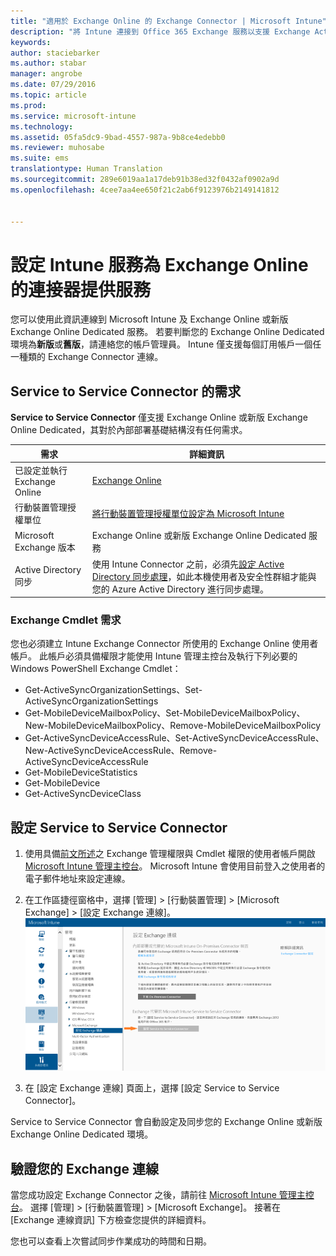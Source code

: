 ```yaml
---
title: "適用於 Exchange Online 的 Exchange Connector | Microsoft Intune"
description: "將 Intune 連接到 Office 365 Exchange 服務以支援 Exchange ActiveSync 行動裝置管理 (MDM)。"
keywords: 
author: staciebarker
ms.author: stabar
manager: angrobe
ms.date: 07/29/2016
ms.topic: article
ms.prod: 
ms.service: microsoft-intune
ms.technology: 
ms.assetid: 05fa5dc9-9bad-4557-987a-9b8ce4edebb0
ms.reviewer: muhosabe
ms.suite: ems
translationtype: Human Translation
ms.sourcegitcommit: 289e6019aa1a17deb91b38ed32f0432af0902a9d
ms.openlocfilehash: 4cee7aa4ee650f21c2ab6f9123976b2149141812


---
```


# <a name="configure-the-intune-service-to-service-connector-for-exchange-online"></a>設定 Intune 服務為 Exchange Online 的連接器提供服務

您可以使用此資訊連線到 Microsoft Intune 及 Exchange Online 或新版 Exchange Online Dedicated 服務。 若要判斷您的 Exchange Online Dedicated 環境為**新版**或**舊版**，請連絡您的帳戶管理員。 Intune 僅支援每個訂用帳戶一個任一種類的 Exchange Connector 連線。

## <a name="service-to-service-connector-requirements"></a>Service to Service Connector 的需求
**Service to Service Connector** 僅支援 Exchange Online 或新版 Exchange Online Dedicated，其對於內部部署基礎結構沒有任何需求。

|需求|詳細資訊|
|---------------|--------------------|
|已設定並執行 Exchange Online|[Exchange Online](https://technet.microsoft.com/library/jj200580.aspx) |
|行動裝置管理授權單位| [將行動裝置管理授權單位設定為 Microsoft Intune](prerequisites-for-enrollment.md#set-mobile-device-management-authority)|
|Microsoft Exchange 版本|Exchange Online 或新版 Exchange Online Dedicated 服務|
|Active Directory 同步|使用 Intune Connector 之前，必須先[設定 Active Directory 同步處理](/intune/get-started/start-with-a-paid-subscription-to-microsoft-intune-step-3)，如此本機使用者及安全性群組才能與您的 Azure Active Directory 進行同步處理。|

### <a name="exchange-cmdlet-requirements"></a>Exchange Cmdlet 需求

您也必須建立 Intune Exchange Connector 所使用的 Exchange Online 使用者帳戶。 此帳戶必須具備權限才能使用 Intune 管理主控台及執行下列必要的 Windows PowerShell Exchange Cmdlet：

 - Get-ActiveSyncOrganizationSettings、Set-ActiveSyncOrganizationSettings
 - Get-MobileDeviceMailboxPolicy、Set-MobileDeviceMailboxPolicy、New-MobileDeviceMailboxPolicy、Remove-MobileDeviceMailboxPolicy
 - Get-ActiveSyncDeviceAccessRule、Set-ActiveSyncDeviceAccessRule、New-ActiveSyncDeviceAccessRule、Remove-ActiveSyncDeviceAccessRule
 - Get-MobileDeviceStatistics
 - Get-MobileDevice
 - Get-ActiveSyncDeviceClass

## <a name="set-up-the-service-to-service-connector"></a>設定 Service to Service Connector

1. 使用具備[前文所述](#exchange-cmdlet-requirements)之 Exchange 管理權限與 Cmdlet 權限的使用者帳戶開啟 [Microsoft Intune 管理主控台](http://manage.microsoft.com)。 Microsoft Intune 會使用目前登入之使用者的電子郵件地址來設定連線。

2.  在工作區捷徑窗格中，選擇 [管理] > [行動裝置管理]  >  [Microsoft Exchange]  >  [設定 Exchange 連線]。
![設定 Service to Service Connector 頁面](../media/intunesa5cservicetoserviceconnector.png)

3.  在 [設定 Exchange 連線] 頁面上，選擇 [設定 Service to Service Connector]。


Service to Service Connector 會自動設定及同步您的 Exchange Online 或新版 Exchange Online Dedicated 環境。

## <a name="validate-your-exchange-connection"></a>驗證您的 Exchange 連線

當您成功設定 Exchange Connector 之後，請前往 [Microsoft Intune 管理主控台](http://manage.microsoft.com)。 選擇 [管理] >  [行動裝置管理]  >  [Microsoft Exchange]。 接著在 [Exchange 連線資訊] 下方檢查您提供的詳細資料。

您也可以查看上次嘗試同步作業成功的時間和日期。



<!--HONumber=Nov16_HO1-->


